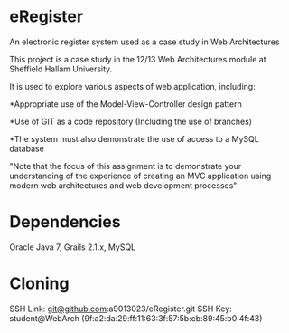 eRegister
=========

An electronic register system used as a case study in Web Architectures 

This project is a case study in the 12/13 Web Architectures module at Sheffield Hallam University.

It is used to explore various aspects of web application, including:

*Appropriate use of the Model-View-Controller design pattern

*Use of GIT as a code repository (Including the use of branches)

*The system must also demonstrate the use of access to a MySQL database


"Note that the focus of this assignment is to demonstrate your understanding of the experience of creating 
an MVC application using modern web architectures and web development processes"


Dependencies
============

Oracle Java 7, Grails 2.1.x, MySQL


Cloning
=======

SSH Link:  git@github.com:a9013023/eRegister.git
SSH Key:  student@WebArch (9f:a2:da:29:ff:11:63:3f:57:5b:cb:89:45:b0:4f:43)
